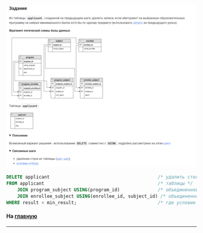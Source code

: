 

<img src="../art/3.4.2.task.png" alt="solution" >

```sql
DELETE applicant                                        /* удалить столбец */
FROM applicant                                          /* таблицы */
    JOIN program_subject USING(program_id)              /* объединенной с таблицей по (столбцу) */
    JOIN enrollee_subject USING(enrollee_id, subject_id) /* объединенной с таблицей по (столбцам) */
WHERE result < min_result;                              /* где условие */
```



#### На [главную](https://github.com/BEPb/stepik_sql#readme)

---


